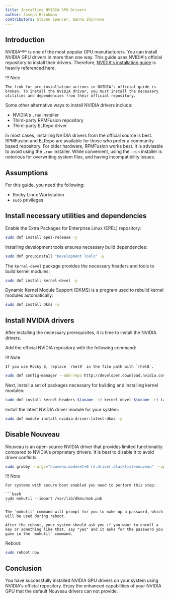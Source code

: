 ```yaml
---
title: Installing NVIDIA GPU Drivers
author: Joseph Brinkman
contributors: Steven Spencer, Ganna Zhyrnova
---
```


## Introduction

NVIDIA^&reg;^ is one of the most popular GPU manufacturers. You can install NVIDIA GPU drivers in more than one way. This guide uses NVIDIA's official repository to install their drivers. Therefore, [NVIDIA's installation guide](https://docs.nvidia.com/cuda/pdf/CUDA_Installation_Guide_Linux.pdf) is heavily referenced here.

!!! Note

    The link for pre-installation actions in NVIDIA's official guide is broken. To install the NVIDIA driver, you must install the necessary utilities and dependencies from their official repository.

Some other alternative ways to install NVIDIA drivers include:

* NVIDIA's `.run` installer
* Third-party RPMFusion repository
* Third-party ELRepo driver

In most cases, installing NVIDIA drivers from the official source is best. RPMFusion and ELRepo are available for those who prefer a community-based repository. For older hardware, RPMFusion works best. It is advisable to avoid using the `.run` installer. While convenient, using the `.run` installer is notorious for overwriting system files, and having incompatibility issues.

## Assumptions

For this guide, you need the following:

* Rocky Linux Workstation
* `sudo` privileges

## Install necessary utilities and dependencies

Enable the Extra Packages for Enterprise Linux (EPEL) repository:

```bash
sudo dnf install epel-release -y
```

Installing development tools ensures necessary build dependencies:

```bash
sudo dnf groupinstall "Development Tools" -y
```

The `kernel-devel` package provides the necessary headers and tools to build kernel modules:

```bash
sudo dnf install kernel-devel -y
```

Dynamic Kernel Module Support (DKMS) is a program used to rebuild kernel modules automatically:

```bash
sudo dnf install dkms -y
```

## Install NVIDIA drivers

After installing the necessary prerequisites, it is time to install the NVIDIA drivers.

Add the official NVIDIA repository with the following command:

!!! Note

    If you use Rocky 8, replace `rhel9` in the file path with `rhel8`.

```bash
sudo dnf config-manager --add-repo http://developer.download.nvidia.com/compute/cuda/repos/rhel9/$(uname -i)/cuda-rhel9.repo
```

Next, install a set of packages necessary for building and installing kernel modules:

```bash
sudo dnf install kernel-headers-$(uname -r) kernel-devel-$(uname -r) tar bzip2 make automake gcc gcc-c++ pciutils elfutils-libelf-devel libglvnd-opengl libglvnd-glx libglvnd-devel acpid pkgconf dkms -y
```

Install the latest NVIDIA driver module for your system:

```bash
sudo dnf module install nvidia-driver:latest-dkms -y
```

## Disable Nouveau

Nouveau is an open-source NVIDIA driver that provides limited functionality compared to NVIDIA's proprietary drivers. It is best to disable it to avoid driver conflicts:

```bash
sudo grubby --args="nouveau.modeset=0 rd.driver.blacklist=nouveau" --update-kernel=ALL
```

!!! Note

    For systems with secure boot enabled you need to perform this step:

    ```bash
    sudo mokutil --import /var/lib/dkms/mok.pub
    ```

    The `mokutil` command will prompt for you to make up a password, which will be used during reboot.
    
    After the reboot, your system should ask you if you want to enroll a key or something like that, say "yes" and it asks for the password you gave in the `mokutil` command.

Reboot:

```bash
sudo reboot now
```

## Conclusion

You have successfully installed NVIDIA GPU drivers on your system using NVIDIA's official repository. Enjoy the enhanced capabilities of your NVIDIA GPU that the default Nouveau drivers can not provide.

